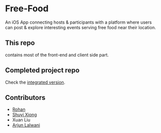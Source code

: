# Free-Food

An iOS App connecting hosts & participants with a platform where users can post & explore interesting events serving free food near their location.

## This repo
contains most of the front-end and client side part.

## Completed project repo
Check the [integrated version](https://github.com/27rohan/Free-Food).

## Contributors
- [Rohan](https://github.com/27rohan)
- [Shuyi Xiong](https://github.com/zoexiong)
- Xuan Liu
- [Arjun Lalwani](https://github.com/arjun-lalwani)
